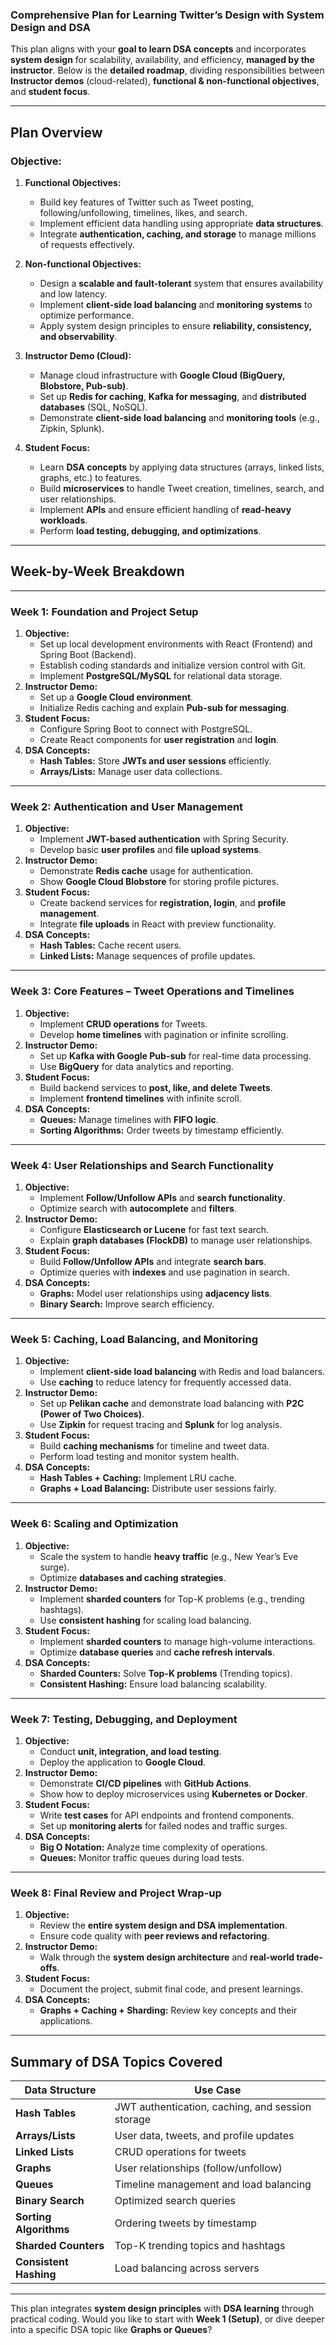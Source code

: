 ### **Comprehensive Plan for Learning Twitter’s Design with System Design and DSA**

This plan aligns with your **goal to learn DSA concepts** and incorporates **system design** for scalability, availability, and efficiency, **managed by the instructor**. Below is the **detailed roadmap**, dividing responsibilities between **Instructor demos** (cloud-related), **functional & non-functional objectives**, and **student focus**. 

---

## **Plan Overview**

### **Objective:**
1. **Functional Objectives:**
   - Build key features of Twitter such as Tweet posting, following/unfollowing, timelines, likes, and search.
   - Implement efficient data handling using appropriate **data structures**.
   - Integrate **authentication, caching, and storage** to manage millions of requests effectively.

2. **Non-functional Objectives:**
   - Design a **scalable and fault-tolerant** system that ensures availability and low latency.
   - Implement **client-side load balancing** and **monitoring systems** to optimize performance.
   - Apply system design principles to ensure **reliability, consistency, and observability**.

3. **Instructor Demo (Cloud):**
   - Manage cloud infrastructure with **Google Cloud (BigQuery, Blobstore, Pub-sub)**.
   - Set up **Redis for caching**, **Kafka for messaging**, and **distributed databases** (SQL, NoSQL).
   - Demonstrate **client-side load balancing** and **monitoring tools** (e.g., Zipkin, Splunk).

4. **Student Focus:**
   - Learn **DSA concepts** by applying data structures (arrays, linked lists, graphs, etc.) to features.
   - Build **microservices** to handle Tweet creation, timelines, search, and user relationships.
   - Implement **APIs** and ensure efficient handling of **read-heavy workloads**.
   - Perform **load testing, debugging, and optimizations**.

---

## **Week-by-Week Breakdown**

---

### **Week 1: Foundation and Project Setup**
1. **Objective:**
   - Set up local development environments with React (Frontend) and Spring Boot (Backend).
   - Establish coding standards and initialize version control with Git.
   - Implement **PostgreSQL/MySQL** for relational data storage.
2. **Instructor Demo:**
   - Set up a **Google Cloud environment**.
   - Initialize Redis caching and explain **Pub-sub for messaging**.
3. **Student Focus:**
   - Configure Spring Boot to connect with PostgreSQL.
   - Create React components for **user registration** and **login**.
4. **DSA Concepts:**
   - **Hash Tables:** Store **JWTs and user sessions** efficiently.
   - **Arrays/Lists:** Manage user data collections.

---

### **Week 2: Authentication and User Management**
1. **Objective:**
   - Implement **JWT-based authentication** with Spring Security.
   - Develop basic **user profiles** and **file upload systems**.
2. **Instructor Demo:**
   - Demonstrate **Redis cache** usage for authentication.
   - Show **Google Cloud Blobstore** for storing profile pictures.
3. **Student Focus:**
   - Create backend services for **registration, login**, and **profile management**.
   - Integrate **file uploads** in React with preview functionality.
4. **DSA Concepts:**
   - **Hash Tables:** Cache recent users.
   - **Linked Lists:** Manage sequences of profile updates.

---

### **Week 3: Core Features – Tweet Operations and Timelines**
1. **Objective:**
   - Implement **CRUD operations** for Tweets.
   - Develop **home timelines** with pagination or infinite scrolling.
2. **Instructor Demo:**
   - Set up **Kafka with Google Pub-sub** for real-time data processing.
   - Use **BigQuery** for data analytics and reporting.
3. **Student Focus:**
   - Build backend services to **post, like, and delete Tweets**.
   - Implement **frontend timelines** with infinite scroll.
4. **DSA Concepts:**
   - **Queues:** Manage timelines with **FIFO logic**.
   - **Sorting Algorithms:** Order tweets by timestamp efficiently.

---

### **Week 4: User Relationships and Search Functionality**
1. **Objective:**
   - Implement **Follow/Unfollow APIs** and **search functionality**.
   - Optimize search with **autocomplete** and **filters**.
2. **Instructor Demo:**
   - Configure **Elasticsearch or Lucene** for fast text search.
   - Explain **graph databases (FlockDB)** to manage user relationships.
3. **Student Focus:**
   - Build **Follow/Unfollow APIs** and integrate **search bars**.
   - Optimize queries with **indexes** and use pagination in search.
4. **DSA Concepts:**
   - **Graphs:** Model user relationships using **adjacency lists**.
   - **Binary Search:** Improve search efficiency.

---

### **Week 5: Caching, Load Balancing, and Monitoring**
1. **Objective:**
   - Implement **client-side load balancing** with Redis and load balancers.
   - Use **caching** to reduce latency for frequently accessed data.
2. **Instructor Demo:**
   - Set up **Pelikan cache** and demonstrate load balancing with **P2C (Power of Two Choices)**.
   - Use **Zipkin** for request tracing and **Splunk** for log analysis.
3. **Student Focus:**
   - Build **caching mechanisms** for timeline and tweet data.
   - Perform load testing and monitor system health.
4. **DSA Concepts:**
   - **Hash Tables + Caching:** Implement LRU cache.
   - **Graphs + Load Balancing:** Distribute user sessions fairly.

---

### **Week 6: Scaling and Optimization**
1. **Objective:**
   - Scale the system to handle **heavy traffic** (e.g., New Year’s Eve surge).
   - Optimize **databases and caching strategies**.
2. **Instructor Demo:**
   - Implement **sharded counters** for Top-K problems (e.g., trending hashtags).
   - Use **consistent hashing** for scaling load balancing.
3. **Student Focus:**
   - Implement **sharded counters** to manage high-volume interactions.
   - Optimize **database queries** and **cache refresh intervals**.
4. **DSA Concepts:**
   - **Sharded Counters:** Solve **Top-K problems** (Trending topics).
   - **Consistent Hashing:** Ensure load balancing scalability.

---

### **Week 7: Testing, Debugging, and Deployment**
1. **Objective:**
   - Conduct **unit, integration, and load testing**.
   - Deploy the application to **Google Cloud**.
2. **Instructor Demo:**
   - Demonstrate **CI/CD pipelines** with **GitHub Actions**.
   - Show how to deploy microservices using **Kubernetes or Docker**.
3. **Student Focus:**
   - Write **test cases** for API endpoints and frontend components.
   - Set up **monitoring alerts** for failed nodes and traffic surges.
4. **DSA Concepts:**
   - **Big O Notation:** Analyze time complexity of operations.
   - **Queues:** Monitor traffic queues during load tests.

---

### **Week 8: Final Review and Project Wrap-up**
1. **Objective:**
   - Review the **entire system design and DSA implementation**.
   - Ensure code quality with **peer reviews and refactoring**.
2. **Instructor Demo:**
   - Walk through the **system design architecture** and **real-world trade-offs**.
3. **Student Focus:**
   - Document the project, submit final code, and present learnings.
4. **DSA Concepts:**
   - **Graphs + Caching + Sharding:** Review key concepts and their applications.

---

## **Summary of DSA Topics Covered**

| **Data Structure**    | **Use Case**                                      |
|-----------------------|---------------------------------------------------|
| **Hash Tables**       | JWT authentication, caching, and session storage  |
| **Arrays/Lists**      | User data, tweets, and profile updates            |
| **Linked Lists**      | CRUD operations for tweets                        |
| **Graphs**            | User relationships (follow/unfollow)              |
| **Queues**            | Timeline management and load balancing            |
| **Binary Search**     | Optimized search queries                          |
| **Sorting Algorithms**| Ordering tweets by timestamp                      |
| **Sharded Counters**  | Top-K trending topics and hashtags                |
| **Consistent Hashing**| Load balancing across servers                     |

---

This plan integrates **system design principles** with **DSA learning** through practical coding. Would you like to start with **Week 1 (Setup)**, or dive deeper into a specific DSA topic like **Graphs or Queues**?
